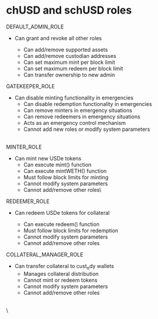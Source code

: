 # chUSD and schUSD roles

DEFAULT\_ADMIN\_ROLE

*   Can grant and revoke all other roles

    * Can add/remove supported assets
    * Can add/remove custodian addresses
    * Can set maximum mint per block limit
    * Can set maximum redeem per block limit
    * Can transfer ownership to new admin



GATEKEEPER\_ROLE

* Can disable minting functionality in emergencies
  * Can disable redemption functionality in emergencies
  * Can remove minters in emergency situations
  * Can remove redeemers in emergency situations
  * Acts as an emergency control mechanism
  * Cannot add new roles or modify system parameters

\
MINTER\_ROLE

* Can mint new USDe tokens
  * Can execute mint() function
  * Can execute mintWETH() function
  * Must follow block limits for minting
  * Cannot modify system parameters
  * Cannot add/remove other roles\


REDEEMER\_ROLE

*   Can redeem USDe tokens for collateral

    * Can execute redeem() function
    * Must follow block limits for redemption
    * Cannot modify system parameters
    * Cannot add/remove other roles



COLLATERAL\_MANAGER\_ROLE

* Can transfer collateral to cust<sub>o</sub>dy wallets
  * Manages collateral distribution
  * Cannot mint or redeem tokens
  * Cannot modify system parameters
  * Cannot add/remove other roles



\
\
